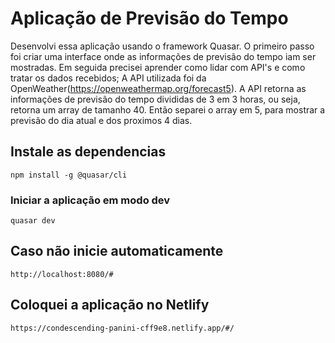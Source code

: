 # Aplicação de Previsão do Tempo

Desenvolvi essa aplicação usando o framework Quasar. O primeiro passo foi criar uma interface onde as informações de 
previsão do tempo iam ser mostradas. Em seguida precisei aprender como lidar com API's e como tratar os dados recebidos;
A API utilizada foi da OpenWeather(https://openweathermap.org/forecast5). A API retorna as informações de previsão do tempo
divididas de 3 em 3 horas, ou seja, retorna um array de tamanho 40. Então separei o array em 5, para mostrar a previsão do dia 
atual e dos proximos 4 dias.

## Instale as dependencias
```
npm install -g @quasar/cli
```

### Iniciar a aplicação em modo dev
```
quasar dev
```

## Caso não inicie automaticamente
 
 ``http://localhost:8080/#``
 
## Coloquei a aplicação no Netlify

``https://condescending-panini-cff9e8.netlify.app/#/``
